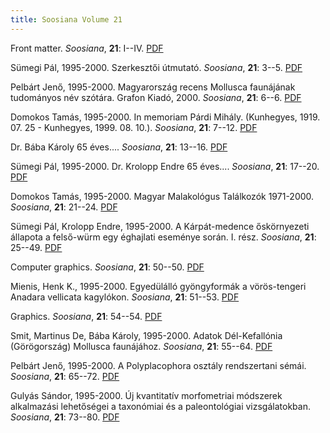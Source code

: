 ```yaml
---
title: Soosiana Volume 21
---
```




Front matter. _Soosiana_, **21**: I--IV. [PDF](https://soosiana.github.io/volume-21/01_Soosiana_1995-2000_21_23-28_I-IV.pdf)


Sümegi Pál, 1995-2000. Szerkesztői útmutató. _Soosiana_, **21**: 3--5. [PDF](https://soosiana.github.io/volume-21/02_Soosiana_1995-2000_21_23-28_Sumegi_3-5.pdf)


Pelbárt Jenő, 1995-2000. Magyarország recens Mollusca faunájának tudományos név szótára. Grafon Kiadó, 2000. _Soosiana_, **21**: 6--6. [PDF](https://soosiana.github.io/volume-21/03_Soosiana_1995-2000_21_23-28_Pelbart_6.pdf)


Domokos Tamás, 1995-2000. In memoriam Párdi Mihály. (Kunhegyes, 1919. 07. 25 - Kunhegyes, 1999. 08. 10.). _Soosiana_, **21**: 7--12. [PDF](https://soosiana.github.io/volume-21/04_Soosiana_1995-2000_21_23-28_Domokos_7-12.pdf)


Dr. Bába Károly 65 éves.... _Soosiana_, **21**: 13--16. [PDF](https://soosiana.github.io/volume-21/05_Soosiana_1995-2000_21_23-28_SzerkesztoBizottsag_13-16.pdf)


Sümegi Pál, 1995-2000. Dr. Krolopp Endre 65 éves.... _Soosiana_, **21**: 17--20. [PDF](https://soosiana.github.io/volume-21/06_Soosiana_1995-2000_21_23-28_Sumegi_17-20.pdf)


Domokos Tamás, 1995-2000. Magyar Malakológus Találkozók 1971-2000. _Soosiana_, **21**: 21--24. [PDF](https://soosiana.github.io/volume-21/07_Soosiana_1995-2000_21_23-28_Domokos_21-24.pdf)


Sümegi Pál, Krolopp Endre, 1995-2000. A Kárpát-medence őskörnyezeti állapota a felső-würm egy éghajlati eseménye során. I. rész. _Soosiana_, **21**: 25--49. [PDF](https://soosiana.github.io/volume-21/08_Soosiana_1995-2000_21_23-28_Sumegi-Krolopp_25-49.pdf)


Computer graphics. _Soosiana_, **21**: 50--50. [PDF](https://soosiana.github.io/volume-21/09_Soosiana_1995-2000_21_23-28_Pelbart_50.pdf)


Mienis, Henk K., 1995-2000. Egyedülálló gyöngyformák a vörös-tengeri Anadara vellicata kagylókon. _Soosiana_, **21**: 51--53. [PDF](https://soosiana.github.io/volume-21/10_Soosiana_1995-2000_21_23-28_Mienis_51-53.pdf)


Graphics. _Soosiana_, **21**: 54--54. [PDF](https://soosiana.github.io/volume-21/11_Soosiana_1995-2000_21_23-28_Pelbart_54.pdf)


Smit, Martinus De, Bába Károly, 1995-2000. Adatok Dél-Kefallónia (Görögország) Mollusca faunájához. _Soosiana_, **21**: 55--64. [PDF](https://soosiana.github.io/volume-21/12_Soosiana_1995-2000_21_23-28_Smit-Baba_55-64.pdf)


Pelbárt Jenő, 1995-2000. A Polyplacophora osztály rendszertani sémái. _Soosiana_, **21**: 65--72. [PDF](https://soosiana.github.io/volume-21/13_Soosiana_1995-2000_21_23-28_Pelbart_65-72.pdf)


Gulyás Sándor, 1995-2000. Új kvantitatív morfometriai módszerek alkalmazási lehetőségei a taxonómiai és a paleontológiai vizsgálatokban. _Soosiana_, **21**: 73--80. [PDF](https://soosiana.github.io/volume-21/14_Soosiana_1995-2000_21_23-28_Gulyas_73-80.pdf)




